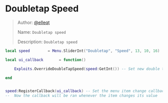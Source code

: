 # Doubletap Speed

> Author: [@elleqt](https://github.com/elleqt)
>
> Name: `Doubletap speed`
>
> Description: `Doubletap speed`

```lua
local speed        = Menu.SliderInt("Doubletap", "Speed", 13, 10, 16)      --    Create a new slider in our script's tab

local ui_callback       = function()

    Exploits.OverrideDoubleTapSpeed(speed:GetInt()) -- Set new double tap speed

end


speed:RegisterCallback(ui_callback) -- Set the menu item change callback on our checkbox
--  Now the callback will be ran whenever the item changes its value
```
